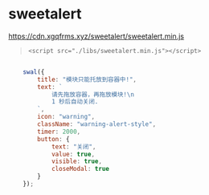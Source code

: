 # sweetalert

https://cdn.xgqfrms.xyz/sweetalert/sweetalert.min.js

> `<script src="./libs/sweetalert.min.js"></script>`

```js

    swal({
        title: "模块只能托放到容器中!",
        text: `
            请先拖放容器，再拖放模块!\n
            1 秒后自动关闭.
        `,
        icon: "warning",
        className: "warning-alert-style",
        timer: 2000,
        button: {
            text: "关闭",
            value: true,
            visible: true,
            closeModal: true
        }
    });

```
